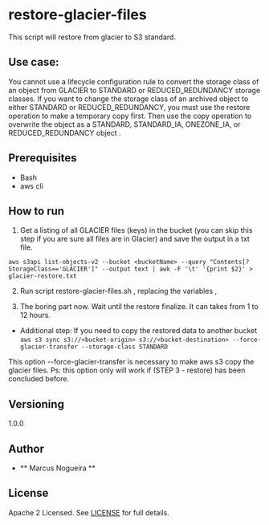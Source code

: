 # restore-glacier-files

This script will restore from glacier to S3 standard.

## Use case:

You cannot use a lifecycle configuration rule to convert the storage class of an object from GLACIER to STANDARD or REDUCED_REDUNDANCY storage classes. If you want to change the storage class of an archived object to either STANDARD or REDUCED_REDUNDANCY, you must use the restore operation to make a temporary copy first. Then use the copy operation to overwrite the object as a STANDARD, STANDARD_IA, ONEZONE_IA, or REDUCED_REDUNDANCY object .

## Prerequisites

- Bash
- aws cli


## How to run

1. Get a listing of all GLACIER files (keys) in the bucket (you can skip this step if you are sure all files are in Glacier) and save the output in a txt file.

`aws s3api list-objects-v2 --bucket <bucketName> --query "Contents[?StorageClass=='GLACIER']" --output text | awk -F '\t' '{print $2}' > glacier-restore.txt`

2. Run script restore-glacier-files.sh , replacing the variables <bucketName>, <numberofdays>

3. The boring part now. Wait until the restore finalize. It can takes from 1 to 12 hours.

 - Additional step:  If you need to copy the restored data to another bucket
`aws s3 sync s3://<bucket-origin> s3://<bucket-destination> --force-glacier-transfer --storage-class STANDARD`

This option --force-glacier-transfer is necessary to make aws s3 copy the glacier files. Ps: this option only will work if (STEP 3 - restore) has been concluded before.

## Versioning

1.0.0


## Author

* ** Marcus Nogueira ** 

## License

Apache 2 Licensed. See [LICENSE](https://github.com/DNXLabs/tools-box/blob/master/LICENSE) for full details.
